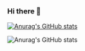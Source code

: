 ### Hi there 👋

[![Anurag's GitHub stats](https://github-readme-stats.vercel.app/api?username=syong99)](https://github.com/anuraghazra/github-readme-stats)

![Anurag's GitHub stats](https://github-readme-stats.vercel.app/api?username=syong99&show_icons=true&theme=radical)
